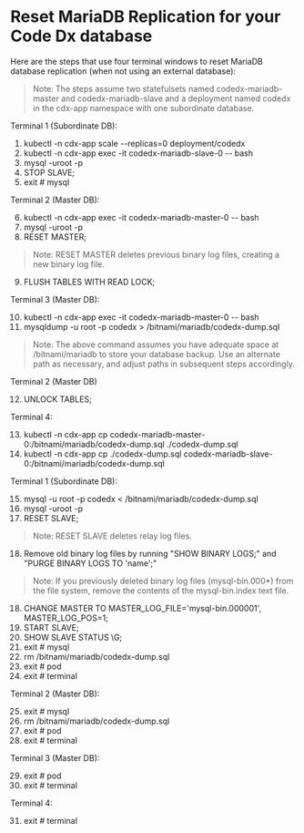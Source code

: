 # Reset MariaDB Replication for your Code Dx database

Here are the steps that use four terminal windows to reset MariaDB database replication (when not using an external database):

>Note: The steps assume two statefulsets named codedx-mariadb-master and codedx-mariadb-slave and a deployment named codedx in the cdx-app namespace with one subordinate database. 

Terminal 1 (Subordinate DB):

1.	kubectl -n cdx-app scale --replicas=0 deployment/codedx
2.	kubectl -n cdx-app exec -it codedx-mariadb-slave-0 -- bash
3.	mysql -uroot -p
4.	STOP SLAVE;
5.	exit # mysql

Terminal 2 (Master DB):

6.	kubectl -n cdx-app exec -it codedx-mariadb-master-0 -- bash
7.	mysql -uroot -p
8.	RESET MASTER;
>Note: RESET MASTER deletes previous binary log files, creating a new binary log file.
9.	FLUSH TABLES WITH READ LOCK;

Terminal 3 (Master DB):

10.	kubectl -n cdx-app exec -it codedx-mariadb-master-0 -- bash
11.	mysqldump -u root -p codedx > /bitnami/mariadb/codedx-dump.sql

>Note: The above command assumes you have adequate space at /bitnami/mariadb to store your database backup. Use an alternate path as necessary, and adjust paths in subsequent steps accordingly.

Terminal 2 (Master DB)

12.	UNLOCK TABLES;

Terminal 4:

13.	kubectl -n cdx-app cp codedx-mariadb-master-0:/bitnami/mariadb/codedx-dump.sql ./codedx-dump.sql
14.	kubectl -n cdx-app cp ./codedx-dump.sql codedx-mariadb-slave-0:/bitnami/mariadb/codedx-dump.sql

Terminal 1 (Subordinate DB):

15.	mysql -u root -p codedx < /bitnami/mariadb/codedx-dump.sql
16.	mysql -uroot -p
17.	RESET SLAVE;
>Note: RESET SLAVE deletes relay log files.
18. Remove old binary log files by running "SHOW BINARY LOGS;" and "PURGE BINARY LOGS TO 'name';"
>Note: If you previously deleted binary log files (mysql-bin.000*) from the file system, remove the contents of the mysql-bin.index text file.
18.	CHANGE MASTER TO MASTER_LOG_FILE='mysql-bin.000001', MASTER_LOG_POS=1;
19.	START SLAVE;
20.	SHOW SLAVE STATUS \G;
21.	exit # mysql
22.	rm /bitnami/mariadb/codedx-dump.sql
23.	exit # pod
24.	exit # terminal

Terminal 2 (Master DB):

25.	exit # mysql
26.	rm /bitnami/mariadb/codedx-dump.sql
27.	exit # pod
28.	exit # terminal

Terminal 3 (Master DB):

29.	exit # pod
30.	exit # terminal

Terminal 4:

31.	exit # terminal

